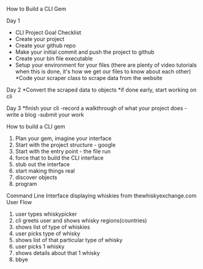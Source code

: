 How to Build a CLI Gem

Day 1
* CLI Project Goal Checklist
* Create your project
* Create your github repo
* Make your initial commit and push the project to github
* Create your bin file executable
* Setup your environment for your files (there are plenty of video tutorials when this is done, it's how we get our files to know about each other)
*Code your scraper class to scrape data from the website

Day 2
*Convert the scraped data to objects
*if done early, start working on cli

Day 3
*finish your cli
-record a walkthrough of what your project does
-write a blog
-submit your work


How to build a CLI gem
1. Plan your gem, imagine your interface
2. Start with the project structure - google
3. Start with the entry point - the file run
4. force that to build the CLI interface
5. stub out the interface
6. start making things real
7. discover objects
8. program

Command Line Interface displaying whiskies from thewhiskyexchange.com
User Flow
1. user types whiskypicker
2. cli greets user and shows whisky regions(countries)
3. shows list of type of whiskies
4. user picks type of whisky
5. shows list of that particular type of whisky
6. user picks 1 whisky
7. shows details about that 1 whisky
8. bbye
